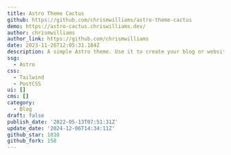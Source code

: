 ```yaml
---
title: Astro Theme Cactus
github: https://github.com/chrismwilliams/astro-theme-cactus
demo: https://astro-cactus.chriswilliams.dev/
author: chrismwilliams
author_link: https://github.com/chrismwilliams
date: 2023-11-26T12:05:31.184Z
description: A simple Astro theme. Use it to create your blog or website.
ssg:
  - Astro
css:
  - Tailwind
  - PostCSS
ui: []
cms: []
category:
  - Blog
draft: false
publish_date: '2022-05-13T07:51:31Z'
update_date: '2024-12-06T14:34:11Z'
github_star: 1010
github_fork: 158
---
```

